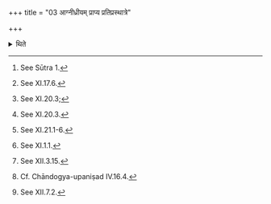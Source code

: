 +++
title = "03 आग्नीध्रीयम् प्राप्य प्रतिप्रस्थात्रे"

+++

<details><summary>थिते</summary>

3. Having reached the Āgnīdhrīya-(fire-hearth) having handed over the king (Soma) to the Pratiprasthātr̥, having stepped towards the south, he sits down (to the south of it). He places the Soma on his lap as (he has done) earlier.[^1] After a libation of ghee is offered,[^2] having stepped out first, having brought the king (Soma) by the western door towards the Havirdhāna-shed, having handed over (the Soma) to the Adhvaryu, having gone to the Havirdhāna-shed, having stepped towards the south of the Uttaravedi by the west, he sits down. He remains seated there upto the offering of the omentum of the animal to Agni and Soma.[^3] After (the omentum) has been offered, he sprinkles water on himself.[^4] While the Vasativari waters are being carried,[^5] he sits towards the south. At the very early morning when others are waking,[^6] he wakes. After the morning litany is being bespoken,[^7] he restrains his speech, upto the Paridhānīyā (concluding)[^8] verse. While the waters to be used at the time of Soma-pressing are being brought,[^9] having entered the Havirdhāna-shed by the eastern door, having stepped towards the east of the Khara (mound) by the south, he sits down there.   

[^1]: See Sūtra 1.  

[^2]: See XI.17.6.  

[^3]: See XI.20.3;  

[^4]: See XI.20.3.  

[^5]: See XI.21.1-6.  

[^6]: See XI.1.1.  

[^7]: See XII.3.15.  

[^8]: Cf. Chāndogya-upaniṣad IV.16.4.  

[^9]: See XII.7.2.   
</details>

